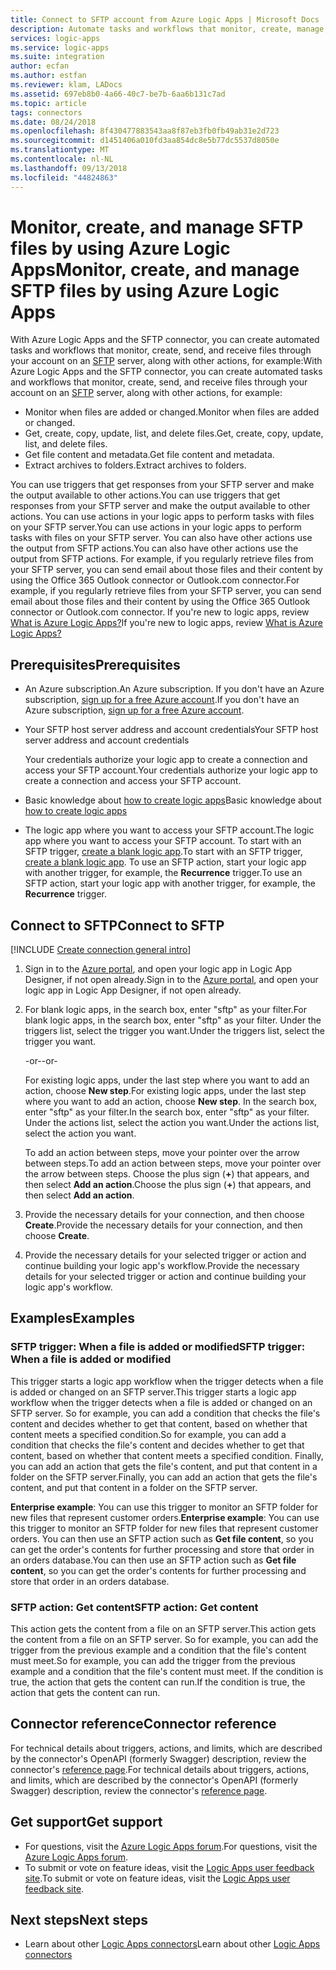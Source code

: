 ```yaml
---
title: Connect to SFTP account from Azure Logic Apps | Microsoft Docs
description: Automate tasks and workflows that monitor, create, manage, send, and receive files for an SFTP server by using Azure Logic Apps
services: logic-apps
ms.service: logic-apps
ms.suite: integration
author: ecfan
ms.author: estfan
ms.reviewer: klam, LADocs
ms.assetid: 697eb8b0-4a66-40c7-be7b-6aa6b131c7ad
ms.topic: article
tags: connectors
ms.date: 08/24/2018
ms.openlocfilehash: 8f430477883543aa8f87eb3fb0fb49ab31e2d723
ms.sourcegitcommit: d1451406a010fd3aa854dc8e5b77dc5537d8050e
ms.translationtype: MT
ms.contentlocale: nl-NL
ms.lasthandoff: 09/13/2018
ms.locfileid: "44824863"
---
```

# <a name="monitor-create-and-manage-sftp-files-by-using-azure-logic-apps"></a><span data-ttu-id="023ad-103">Monitor, create, and manage SFTP files by using Azure Logic Apps</span><span class="sxs-lookup"><span data-stu-id="023ad-103">Monitor, create, and manage SFTP files by using Azure Logic Apps</span></span>

<span data-ttu-id="023ad-104">With Azure Logic Apps and the SFTP connector, you can create automated tasks and workflows that monitor, create, send, and receive files through your account on an [SFTP](https://www.ssh.com/ssh/sftp/) server, along with other actions, for example:</span><span class="sxs-lookup"><span data-stu-id="023ad-104">With Azure Logic Apps and the SFTP connector, you can create automated tasks and workflows that monitor, create, send, and receive files through your account on an [SFTP](https://www.ssh.com/ssh/sftp/) server, along with other actions, for example:</span></span>

* <span data-ttu-id="023ad-105">Monitor when files are added or changed.</span><span class="sxs-lookup"><span data-stu-id="023ad-105">Monitor when files are added or changed.</span></span>
* <span data-ttu-id="023ad-106">Get, create, copy, update, list, and delete files.</span><span class="sxs-lookup"><span data-stu-id="023ad-106">Get, create, copy, update, list, and delete files.</span></span>
* <span data-ttu-id="023ad-107">Get file content and metadata.</span><span class="sxs-lookup"><span data-stu-id="023ad-107">Get file content and metadata.</span></span>
* <span data-ttu-id="023ad-108">Extract archives to folders.</span><span class="sxs-lookup"><span data-stu-id="023ad-108">Extract archives to folders.</span></span>

<span data-ttu-id="023ad-109">You can use triggers that get responses from your SFTP server and make the output available to other actions.</span><span class="sxs-lookup"><span data-stu-id="023ad-109">You can use triggers that get responses from your SFTP server and make the output available to other actions.</span></span> <span data-ttu-id="023ad-110">You can use actions in your logic apps to perform tasks with files on your SFTP server.</span><span class="sxs-lookup"><span data-stu-id="023ad-110">You can use actions in your logic apps to perform tasks with files on your SFTP server.</span></span> <span data-ttu-id="023ad-111">You can also have other actions use the output from SFTP actions.</span><span class="sxs-lookup"><span data-stu-id="023ad-111">You can also have other actions use the output from SFTP actions.</span></span> <span data-ttu-id="023ad-112">For example, if you regularly retrieve files from your SFTP server, you can send email about those files and their content by using the Office 365 Outlook connector or Outlook.com connector.</span><span class="sxs-lookup"><span data-stu-id="023ad-112">For example, if you regularly retrieve files from your SFTP server, you can send email about those files and their content by using the Office 365 Outlook connector or Outlook.com connector.</span></span>
<span data-ttu-id="023ad-113">If you're new to logic apps, review [What is Azure Logic Apps?](../logic-apps/logic-apps-overview.md)</span><span class="sxs-lookup"><span data-stu-id="023ad-113">If you're new to logic apps, review [What is Azure Logic Apps?](../logic-apps/logic-apps-overview.md)</span></span>

## <a name="prerequisites"></a><span data-ttu-id="023ad-114">Prerequisites</span><span class="sxs-lookup"><span data-stu-id="023ad-114">Prerequisites</span></span>

* <span data-ttu-id="023ad-115">An Azure subscription.</span><span class="sxs-lookup"><span data-stu-id="023ad-115">An Azure subscription.</span></span> <span data-ttu-id="023ad-116">If you don't have an Azure subscription, <a href="https://azure.microsoft.com/free/" target="_blank">sign up for a free Azure account</a>.</span><span class="sxs-lookup"><span data-stu-id="023ad-116">If you don't have an Azure subscription, <a href="https://azure.microsoft.com/free/" target="_blank">sign up for a free Azure account</a>.</span></span> 

* <span data-ttu-id="023ad-117">Your SFTP host server address and account credentials</span><span class="sxs-lookup"><span data-stu-id="023ad-117">Your SFTP host server address and account credentials</span></span>

   <span data-ttu-id="023ad-118">Your credentials authorize your logic app to create  a connection and access your SFTP account.</span><span class="sxs-lookup"><span data-stu-id="023ad-118">Your credentials authorize your logic app to create  a connection and access your SFTP account.</span></span>

* <span data-ttu-id="023ad-119">Basic knowledge about [how to create logic apps](../logic-apps/quickstart-create-first-logic-app-workflow.md)</span><span class="sxs-lookup"><span data-stu-id="023ad-119">Basic knowledge about [how to create logic apps](../logic-apps/quickstart-create-first-logic-app-workflow.md)</span></span>

* <span data-ttu-id="023ad-120">The logic app where you want to access your SFTP account.</span><span class="sxs-lookup"><span data-stu-id="023ad-120">The logic app where you want to access your SFTP account.</span></span> <span data-ttu-id="023ad-121">To start with an SFTP trigger, [create a blank logic app](../logic-apps/quickstart-create-first-logic-app-workflow.md).</span><span class="sxs-lookup"><span data-stu-id="023ad-121">To start with an SFTP trigger, [create a blank logic app](../logic-apps/quickstart-create-first-logic-app-workflow.md).</span></span> <span data-ttu-id="023ad-122">To use an SFTP action, start your logic app with another trigger, for example, the **Recurrence** trigger.</span><span class="sxs-lookup"><span data-stu-id="023ad-122">To use an SFTP action, start your logic app with another trigger, for example, the **Recurrence** trigger.</span></span>

## <a name="connect-to-sftp"></a><span data-ttu-id="023ad-123">Connect to SFTP</span><span class="sxs-lookup"><span data-stu-id="023ad-123">Connect to SFTP</span></span>

[!INCLUDE [Create connection general intro](../../includes/connectors-create-connection-general-intro.md)]

1. <span data-ttu-id="023ad-124">Sign in to the [Azure portal](https://portal.azure.com), and open your logic app in Logic App Designer, if not open already.</span><span class="sxs-lookup"><span data-stu-id="023ad-124">Sign in to the [Azure portal](https://portal.azure.com), and open your logic app in Logic App Designer, if not open already.</span></span>

1. <span data-ttu-id="023ad-125">For blank logic apps, in the search box, enter "sftp" as your filter.</span><span class="sxs-lookup"><span data-stu-id="023ad-125">For blank logic apps, in the search box, enter "sftp" as your filter.</span></span> <span data-ttu-id="023ad-126">Under the triggers list, select the trigger you want.</span><span class="sxs-lookup"><span data-stu-id="023ad-126">Under the triggers list, select the trigger you want.</span></span> 

   <span data-ttu-id="023ad-127">-or-</span><span class="sxs-lookup"><span data-stu-id="023ad-127">-or-</span></span>

   <span data-ttu-id="023ad-128">For existing logic apps, under the last step where you want to add an action, choose **New step**.</span><span class="sxs-lookup"><span data-stu-id="023ad-128">For existing logic apps, under the last step where you want to add an action, choose **New step**.</span></span> 
   <span data-ttu-id="023ad-129">In the search box, enter "sftp" as your filter.</span><span class="sxs-lookup"><span data-stu-id="023ad-129">In the search box, enter "sftp" as your filter.</span></span> 
   <span data-ttu-id="023ad-130">Under the actions list, select the action you want.</span><span class="sxs-lookup"><span data-stu-id="023ad-130">Under the actions list, select the action you want.</span></span>

   <span data-ttu-id="023ad-131">To add an action between steps, move your pointer over the arrow between steps.</span><span class="sxs-lookup"><span data-stu-id="023ad-131">To add an action between steps, move your pointer over the arrow between steps.</span></span> 
   <span data-ttu-id="023ad-132">Choose the plus sign (**+**) that appears, and then select **Add an action**.</span><span class="sxs-lookup"><span data-stu-id="023ad-132">Choose the plus sign (**+**) that appears, and then select **Add an action**.</span></span>

1. <span data-ttu-id="023ad-133">Provide the necessary details for your connection, and then choose **Create**.</span><span class="sxs-lookup"><span data-stu-id="023ad-133">Provide the necessary details for your connection, and then choose **Create**.</span></span>

1. <span data-ttu-id="023ad-134">Provide the necessary details for your selected trigger or action and continue building your logic app's workflow.</span><span class="sxs-lookup"><span data-stu-id="023ad-134">Provide the necessary details for your selected trigger or action and continue building your logic app's workflow.</span></span>

## <a name="examples"></a><span data-ttu-id="023ad-135">Examples</span><span class="sxs-lookup"><span data-stu-id="023ad-135">Examples</span></span>

### <a name="sftp-trigger-when-a-file-is-added-or-modified"></a><span data-ttu-id="023ad-136">SFTP trigger: When a file is added or modified</span><span class="sxs-lookup"><span data-stu-id="023ad-136">SFTP trigger: When a file is added or modified</span></span>

<span data-ttu-id="023ad-137">This trigger starts a logic app workflow when the trigger detects when a file is added or changed on an SFTP server.</span><span class="sxs-lookup"><span data-stu-id="023ad-137">This trigger starts a logic app workflow when the trigger detects when a file is added or changed on an SFTP server.</span></span> <span data-ttu-id="023ad-138">So for example, you can add a condition that checks the file's content and decides whether to get that content, based on whether that content meets a specified condition.</span><span class="sxs-lookup"><span data-stu-id="023ad-138">So for example, you can add a condition that checks the file's content and decides whether to get that content, based on whether that content meets a specified condition.</span></span> <span data-ttu-id="023ad-139">Finally, you can add an action that gets the file's content, and put that content in a folder on the SFTP server.</span><span class="sxs-lookup"><span data-stu-id="023ad-139">Finally, you can add an action that gets the file's content, and put that content in a folder on the SFTP server.</span></span> 

<span data-ttu-id="023ad-140">**Enterprise example**: You can use this trigger to monitor an SFTP folder for new files that represent customer orders.</span><span class="sxs-lookup"><span data-stu-id="023ad-140">**Enterprise example**: You can use this trigger to monitor an SFTP folder for new files that represent customer orders.</span></span> <span data-ttu-id="023ad-141">You can then use an SFTP action such as **Get file content**, so you can get the order's contents for further processing and store that order in an orders database.</span><span class="sxs-lookup"><span data-stu-id="023ad-141">You can then use an SFTP action such as **Get file content**, so you can get the order's contents for further processing and store that order in an orders database.</span></span>

### <a name="sftp-action-get-content"></a><span data-ttu-id="023ad-142">SFTP action: Get content</span><span class="sxs-lookup"><span data-stu-id="023ad-142">SFTP action: Get content</span></span>

<span data-ttu-id="023ad-143">This action gets the content from a file on an SFTP server.</span><span class="sxs-lookup"><span data-stu-id="023ad-143">This action gets the content from a file on an SFTP server.</span></span> <span data-ttu-id="023ad-144">So for example, you can add the trigger from the previous example and a condition that the file's content must meet.</span><span class="sxs-lookup"><span data-stu-id="023ad-144">So for example, you can add the trigger from the previous example and a condition that the file's content must meet.</span></span> <span data-ttu-id="023ad-145">If the condition is true, the action that gets the content can run.</span><span class="sxs-lookup"><span data-stu-id="023ad-145">If the condition is true, the action that gets the content can run.</span></span> 

## <a name="connector-reference"></a><span data-ttu-id="023ad-146">Connector reference</span><span class="sxs-lookup"><span data-stu-id="023ad-146">Connector reference</span></span>

<span data-ttu-id="023ad-147">For technical details about triggers, actions, and limits, which are described by the connector's OpenAPI (formerly Swagger) description, review the connector's [reference page](/connectors/sftpconnector/).</span><span class="sxs-lookup"><span data-stu-id="023ad-147">For technical details about triggers, actions, and limits, which are described by the connector's OpenAPI (formerly Swagger) description, review the connector's [reference page](/connectors/sftpconnector/).</span></span>

## <a name="get-support"></a><span data-ttu-id="023ad-148">Get support</span><span class="sxs-lookup"><span data-stu-id="023ad-148">Get support</span></span>

* <span data-ttu-id="023ad-149">For questions, visit the [Azure Logic Apps forum](https://social.msdn.microsoft.com/Forums/en-US/home?forum=azurelogicapps).</span><span class="sxs-lookup"><span data-stu-id="023ad-149">For questions, visit the [Azure Logic Apps forum](https://social.msdn.microsoft.com/Forums/en-US/home?forum=azurelogicapps).</span></span>
* <span data-ttu-id="023ad-150">To submit or vote on feature ideas, visit the [Logic Apps user feedback site](http://aka.ms/logicapps-wish).</span><span class="sxs-lookup"><span data-stu-id="023ad-150">To submit or vote on feature ideas, visit the [Logic Apps user feedback site](http://aka.ms/logicapps-wish).</span></span>

## <a name="next-steps"></a><span data-ttu-id="023ad-151">Next steps</span><span class="sxs-lookup"><span data-stu-id="023ad-151">Next steps</span></span>

* <span data-ttu-id="023ad-152">Learn about other [Logic Apps connectors](../connectors/apis-list.md)</span><span class="sxs-lookup"><span data-stu-id="023ad-152">Learn about other [Logic Apps connectors](../connectors/apis-list.md)</span></span>